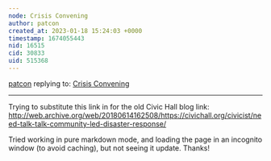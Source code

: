 ```yaml
---
node: Crisis Convening
author: patcon
created_at: 2023-01-18 15:24:03 +0000
timestamp: 1674055443
nid: 16515
cid: 30833
uid: 515368
---
```




[patcon](../profile/patcon) replying to: [Crisis Convening](../wiki/crisis-convening)

----
Trying to substitute this link in for the old Civic Hall blog link:
http://web.archive.org/web/20180614162508/https://civichall.org/civicist/need-talk-talk-community-led-disaster-response/

Tried working in pure markdown mode, and loading the page in an incognito window (to avoid caching), but not seeing it update. Thanks!